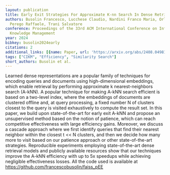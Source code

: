 ```yaml
---
layout: publication
title: Early Exit Strategies For Approximate K-nn Search In Dense Retrieval
authors: Busolin Francesco, Lucchese Claudio, Nardini Franco Maria, Orlando Salvatore,
  Perego Raffaele, Trani Salvatore
conference: Proceedings of the 33rd ACM International Conference on Information and
  Knowledge Management
year: 2024
bibkey: busolin2024early
citations: 2
additional_links: [{name: Paper, url: 'https://arxiv.org/abs/2408.04981'}]
tags: ["CIKM", "Efficiency", "Similarity Search"]
short_authors: Busolin et al.
---
```

Learned dense representations are a popular family of techniques for encoding
queries and documents using high-dimensional embeddings, which enable retrieval
by performing approximate k nearest-neighbors search (A-kNN). A popular
technique for making A-kNN search efficient is based on a two-level index,
where the embeddings of documents are clustered offline and, at query
processing, a fixed number N of clusters closest to the query is visited
exhaustively to compute the result set. In this paper, we build upon
state-of-the-art for early exit A-kNN and propose an unsupervised method based
on the notion of patience, which can reach competitive effectiveness with large
efficiency gains. Moreover, we discuss a cascade approach where we first
identify queries that find their nearest neighbor within the closest t << N
clusters, and then we decide how many more to visit based on our patience
approach or other state-of-the-art strategies. Reproducible experiments
employing state-of-the-art dense retrieval models and publicly available
resources show that our techniques improve the A-kNN efficiency with up to 5x
speedups while achieving negligible effectiveness losses. All the code used is
available at https://github.com/francescobusolin/faiss_pEE